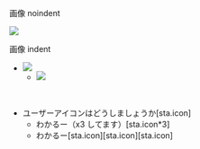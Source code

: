 画像 noindent

![](https://gyazo.com/e4aae2345d1927c777db267138d1e419)

画像 indent

- ![](https://gyazo.com/639242beda8d44936421325524cd99f3)
    - ![](https://gyazo.com/777cfb7cd2528ebf90db1617ed659a40)

<br>

- ユーザーアイコンはどうしましょうか[sta.icon]
    - わかるー（x3 してます）[sta.icon*3]
    - わかるー[sta.icon][sta.icon][sta.icon]

<br>

